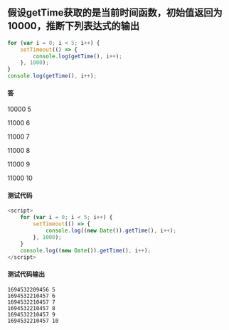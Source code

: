 ## 假设getTime获取的是当前时间函数，初始值返回为10000，推断下列表达式的输出
```javascript
for (var i = 0; i < 5; i++) {
    setTimeout(() => {
        console.log(getTime(), i++);
    }, 1000);
}
console.log(getTime(), i++);
```
#### 答
10000 5

11000 6

11000 7

11000 8

11000 9

11000 10

#### 测试代码
```javascript
<script>
    for (var i = 0; i < 5; i++) {
        setTimeout(() => {
            console.log((new Date()).getTime(), i++);
        }, 1000);
    }
    console.log((new Date()).getTime(), i++);
</script>
```

#### 测试代码输出
```
1694532209456 5
1694532210457 6
1694532210457 7
1694532210457 8
1694532210457 9
1694532210457 10
```